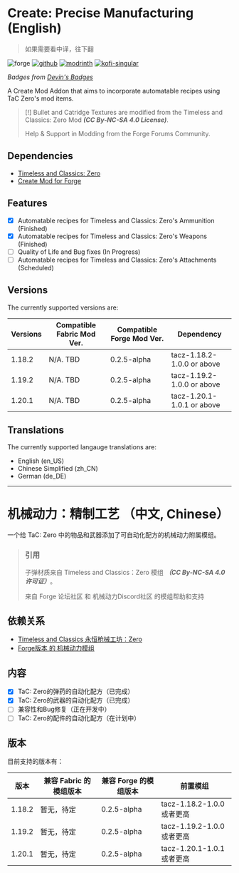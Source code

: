 # Create: Precise Manufacturing (English)

> 如果需要看中译，往下翻

![forge](https://cdn.jsdelivr.net/npm/@intergrav/devins-badges@3/assets/cozy/supported/forge_vector.svg)
[![github](https://cdn.jsdelivr.net/npm/@intergrav/devins-badges@3/assets/cozy/available/github_vector.svg)](https://github.com/Type-32/PreciseManufacturing)
[![modrinth](https://cdn.jsdelivr.net/npm/@intergrav/devins-badges@3/assets/cozy/available/modrinth_vector.svg)](https://modrinth.com/mod/create-precise-manufacturing)
[![kofi-singular](https://cdn.jsdelivr.net/npm/@intergrav/devins-badges@3/assets/cozy/donate/kofi-singular_vector.svg)](https://ko-fi.com/Type-32)

_Badges from [Devin's Badges](https://intergrav.github.io/devins-badges-docs/badges/)_


A Create Mod Addon that aims to incorporate automatable recipes using TaC Zero's mod items.

> [!]
> Bullet and Catridge Textures are modified from the Timeless and Classics: Zero Mod **_(CC By-NC-SA 4.0 License)_**.
> 
> Help & Support in Modding from the Forge Forums Community.

## Dependencies
- [Timeless and Classics: Zero](https://modrinth.com/mod/timeless-and-classics-zero)
- [Create Mod for Forge](https://modrinth.com/mod/create)

## Features
- [X] Automatable recipes for Timeless and Classics: Zero's Ammunition (Finished)
- [X] Automatable recipes for Timeless and Classics: Zero's Weapons (Finished)
- [ ] Quality of Life and Bug fixes (In Progress)
- [ ] Automatable recipes for Timeless and Classics: Zero's Attachments (Scheduled)

## Versions

The currently supported versions are:

| Versions | Compatible Fabric Mod Ver. | Compatible Forge Mod Ver. | Dependency                 |
|----------|----------------------------|---------------------------|----------------------------|
| 1.18.2   | N/A. TBD                   | 0.2.5-alpha               | tacz-1.18.2-1.0.0 or above |
| 1.19.2   | N/A. TBD                   | 0.2.5-alpha               | tacz-1.19.2-1.0.0 or above |
| 1.20.1   | N/A. TBD                   | 0.2.5-alpha               | tacz-1.20.1-1.0.1 or above |

## Translations

The currently supported langauge translations are:
- English (en_US)
- Chinese Simplified (zh_CN)
- German (de_DE)

***


# 机械动力：精制工艺 （中文, Chinese）

一个给 TaC: Zero 中的物品和武器添加了可自动化配方的机械动力附属模组。

> ### 引用
> 子弹材质来自 Timeless and Classics：Zero 模组 **_（CC By-NC-SA 4.0 许可证）_**。
>
> 来自 Forge 论坛社区 和 机械动力Discord社区 的模组帮助和支持

## 依赖关系
- [Timeless and Classics 永恒枪械工坊：Zero](https://modrinth.com/mod/timeless-and-classics-zero)
- [Forge版本 的 机械动力模组](https://modrinth.com/mod/create)

## 内容
- [X] TaC: Zero的弹药的自动化配方（已完成）
- [X] TaC: Zero的武器的自动化配方（已完成）
- [ ] 兼容性和Bug修复（正在开发中）
- [ ] TaC: Zero的配件的自动化配方（在计划中）

## 版本

目前支持的版本有：

| 版本     | 兼容 Fabric 的模组版本 | 兼容 Forge 的模组版本 | 前置模组                   |
|--------|-----------------|----------------|------------------------|
| 1.18.2 | 暂无，待定           | 0.2.5-alpha    | tacz-1.18.2-1.0.0 或者更高 |
| 1.19.2 | 暂无，待定           | 0.2.5-alpha    | tacz-1.19.2-1.0.0 或者更高 |
| 1.20.1 | 暂无，待定           | 0.2.5-alpha    | tacz-1.20.1-1.0.1 或者更高 |
